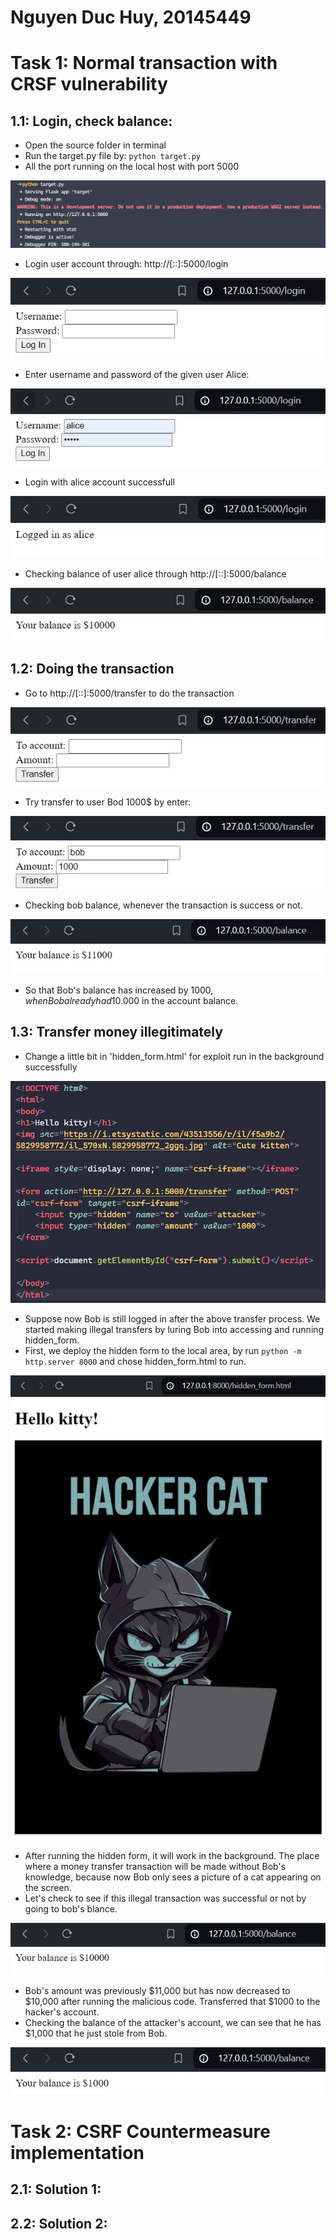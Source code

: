 <h1>Nguyen Duc Huy, 20145449</h1>

# Task 1: Normal transaction with CRSF vulnerability
## 1.1: Login, check balance:
- Open the source folder in terminal
- Run the target.py file by: ```python target.py```
- All the port running on the local host with port 5000
  
![](https://github.com/noiseandsmke/security-ex/blob/main/CSRF/img/running_target.jpg)

- Login user account through: http://[::]:5000/login
  
![](https://github.com/noiseandsmke/security-ex/blob/main/CSRF/img/login_page.jpg)

- Enter username and password of the given user Alice:
  
![](https://github.com/noiseandsmke/security-ex/blob/main/CSRF/img/login_alice.jpg)

- Login with alice account successfull
  
![](https://github.com/noiseandsmke/security-ex/blob/main/CSRF/img/logged_alice.jpg)

- Checking balance of user alice through http://[::]:5000/balance
  
![](https://github.com/noiseandsmke/security-ex/blob/main/CSRF/img/alice_balance.jpg)

## 1.2: Doing the transaction
- Go to http://[::]:5000/transfer to do the transaction
  
![](https://github.com/noiseandsmke/security-ex/blob/main/CSRF/img/alice_transfer.jpg)

- Try transfer to user Bod 1000$ by enter:
  
![](https://github.com/noiseandsmke/security-ex/blob/main/CSRF/img/alice_transfer_bob.jpg)

- Checking bob balance, whenever the transaction is success or not.
  
![](https://github.com/noiseandsmke/security-ex/blob/main/CSRF/img/bob_balance.jpg)

- So that Bob's balance has increased by 1000$, when Bob already had 10.000$ in the account balance.
## 1.3: Transfer money illegitimately
- Change a little bit in 'hidden_form.html' for exploit run in the background successfully
  
![](https://github.com/noiseandsmke/security-ex/blob/main/CSRF/img/hidden_form_change.jpg)

- Suppose now Bob is still logged in after the above transfer process. We started making illegal transfers by luring Bob into accessing and running hidden_form.
- First, we deploy the hidden form to the local area, by run ```python -m http.server 8000``` and chose hidden_form.html to run.
  
![](https://github.com/noiseandsmke/security-ex/blob/main/CSRF/img/hidden_form_run.jpg)

- After running the hidden form, it will work in the background. The place where a money transfer transaction will be made without Bob's knowledge, because now Bob only sees a picture of a cat appearing on the screen.
- Let's check to see if this illegal transaction was successful or not by going to bob's blance.
  
![](https://github.com/noiseandsmke/security-ex/blob/main/CSRF/img/bob_balance_hacked.jpg)

- Bob's amount was previously $11,000 but has now decreased to $10,000 after running the malicious code. Transferred that $1000 to the hacker's account.
- Checking the balance of the attacker's account, we can see that he has $1,000 that he just stole from Bob.
  
![](https://github.com/noiseandsmke/security-ex/blob/main/CSRF/img/attacker_balance.jpg)
# Task 2: CSRF Countermeasure implementation

## 2.1: Solution 1:

## 2.2: Solution 2:

